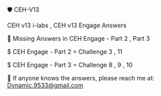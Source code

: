 🛡️ CEH-V13 

CEH v13 i-labs , CEH v13 Engage Answers

🚨 Missing Answers in CEH Engage - Part 2 , Part 3 

$ CEH Engage - Part 2 = Challenge 3 , 11 

$ CEH Engage - Part 3 = Challenge 8 , 9 , 10 

📩 If anyone knows the answers, please reach me at: Dynamic.9533@gmail.com
